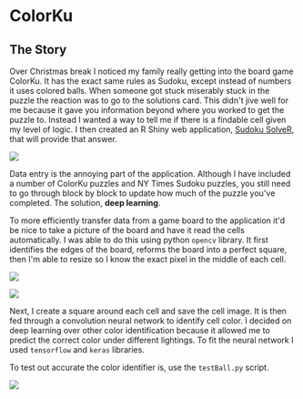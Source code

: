 # ColorKu 

## The Story

Over Christmas break I noticed my family really getting into the board game ColorKu. It has the exact same rules as Sudoku, except instead of numbers it uses colored balls. When someone got stuck miserably stuck in the puzzle the reaction was to go to the solutions card. This didn't jive well for me because it gave you information beyond where you worked to get the puzzle to. Instead I wanted a way to tell me if there is a findable cell given my level of logic. I then created an R Shiny web application, [Sudoku SolveR](https://zhbaucom.shinyapps.io/SolvRapp/), that will provide that answer.

![](https://github.com/zhbaucom/ColorKu/tree/main/imgs/readmeIMG/SudokuSolveR.png)

Data entry is the annoying part of the application. Although I have included a number of ColorKu puzzles and NY Times Sudoku puzzles, you still need to go through block by block to update how much of the puzzle you've completed. The solution, **deep learning**.

To more efficiently transfer data from a game board to the application it'd be nice to take a picture of the board and have it read the cells automatically. I was able to do this using python `opencv` library. It first identifies the edges of the board, reforms the board into a perfect square, then I'm able to resize so I know the exact pixel in the middle of each cell.

![](https://github.com/zhbaucom/ColorKu/tree/main/imgs/readmeIMG/board.png)

![](https://github.com/zhbaucom/ColorKu/tree/main/imgs/readmeIMG/boardsquare.png)

Next, I create a square around each cell and save the cell image. It is then fed through a convolution neural network to identify cell color. I decided on deep learning over other color identification because it allowed me to predict the correct color under different lightings. To fit the neural network I used `tensorflow` and `keras` libraries.

To test out accurate the color identifier is, use the `testBall.py` script.

![](https://github.com/zhbaucom/ColorKu/tree/main/imgs/readmeIMG/boardsolved.png)
